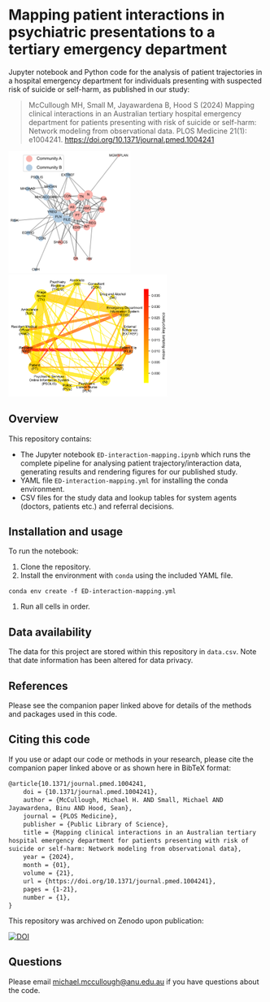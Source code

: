 # Mapping patient interactions in psychiatric presentations to a tertiary emergency department
Jupyter notebook and Python code for the analysis of patient trajectories in a hospital emergency department for individuals presenting with suspected risk of suicide or self-harm, as published in our study:

> McCullough MH, Small M, Jayawardena B, Hood S (2024) Mapping clinical interactions in an Australian tertiary hospital emergency department for patients presenting with risk of suicide or self-harm: Network modeling from observational data. PLOS Medicine 21(1): e1004241. https://doi.org/10.1371/journal.pmed.1004241

<img src="media/network_communities.png" alt="ED interaction network" width="240"/> &emsp; <img src="media/predict_net.png" alt="Interaction feature importance for predicting the point of clinical referral" width="312"/>

## Overview
This repository contains:
* The Jupyter notebook `ED-interaction-mapping.ipynb` which runs the complete pipeline for analysing patient trajectory/interaction data, generating results and rendering figures for our published study.
* YAML file `ED-interaction-mapping.yml` for installing the conda environment.
* CSV files for the study data and lookup tables for system agents (doctors, patients etc.) and referral decisions.

## Installation and usage
To run the notebook:
1. Clone the repository.
1. Install the environment with `conda` using the included YAML file.
``` 
conda env create -f ED-interaction-mapping.yml
```
1. Run all cells in order.

<a id='data'></a>
## Data availability
The data for this project are stored within this repository in `data.csv`. Note that date information has been altered for data privacy.

## References
Please see the companion paper linked above for details of the methods and packages used in this code.

## Citing this code
If you use or adapt our code or methods in your research, please cite the companion paper linked above or as shown here in BibTeX format:
```
@article{10.1371/journal.pmed.1004241,
    doi = {10.1371/journal.pmed.1004241},
    author = {McCullough, Michael H. AND Small, Michael AND Jayawardena, Binu AND Hood, Sean},
    journal = {PLOS Medicine},
    publisher = {Public Library of Science},
    title = {Mapping clinical interactions in an Australian tertiary hospital emergency department for patients presenting with risk of suicide or self-harm: Network modeling from observational data},
    year = {2024},
    month = {01},
    volume = {21},
    url = {https://doi.org/10.1371/journal.pmed.1004241},
    pages = {1-21},
    number = {1},
}
```
This repository was archived on Zenodo upon publication:

[![DOI](https://zenodo.org/badge/634750336.svg)](https://zenodo.org/doi/10.5281/zenodo.10511734)

## Questions
Please email michael.mccullough@anu.edu.au if you have questions about the code.
